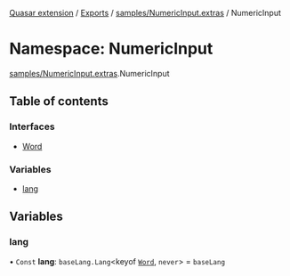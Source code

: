 [Quasar extension](../index.md) / [Exports](../modules.md) / [samples/NumericInput.extras](samples_NumericInput_extras.md) / NumericInput

# Namespace: NumericInput

[samples/NumericInput.extras](samples_NumericInput_extras.md).NumericInput

## Table of contents

### Interfaces

- [Word](../interfaces/samples_NumericInput_extras.NumericInput.Word.md)

### Variables

- [lang](samples_NumericInput_extras.NumericInput.md#lang)

## Variables

### lang

• `Const` **lang**: `baseLang.Lang`<keyof [`Word`](../interfaces/samples_NumericInput_extras.NumericInput.Word.md), `never`\> = `baseLang`
